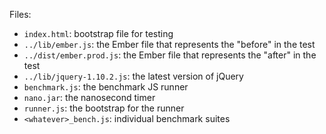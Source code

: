Files:

* `index.html`: bootstrap file for testing
* `../lib/ember.js`: the Ember file that represents the "before" in the test
* `../dist/ember.prod.js`: the Ember file that represents the "after" in the test
* `../lib/jquery-1.10.2.js`: the latest version of jQuery
* `benchmark.js`: the benchmark JS runner
* `nano.jar`: the nanosecond timer
* `runner.js`: the bootstrap for the runner
* `<whatever>_bench.js`: individual benchmark suites

